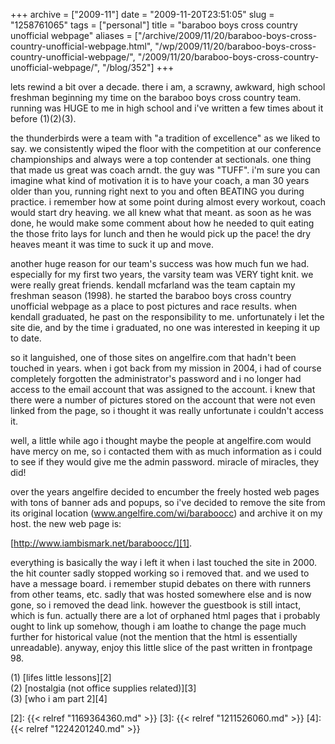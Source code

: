 +++
archive = ["2009-11"]
date = "2009-11-20T23:51:05"
slug = "1258761065"
tags = ["personal"]
title = "baraboo boys cross country unofficial webpage"
aliases = ["/archive/2009/11/20/baraboo-boys-cross-country-unofficial-webpage.html", "/wp/2009/11/20/baraboo-boys-cross-country-unofficial-webpage/", "/2009/11/20/baraboo-boys-cross-country-unofficial-webpage/", "/blog/352"]
+++

lets rewind a bit over a decade. there i am, a scrawny, awkward, high
school freshman beginning my time on the baraboo boys cross country team.
running was HUGE to me in high school and i've written a few times about
it before (1)(2)(3).

the thunderbirds were a team with "a tradition of excellence" as we liked
to say. we consistently wiped the floor with the competition at our
conference championships and always were a top contender at sectionals.
one thing that made us great was coach arndt. the guy was "TUFF". i'm sure
you can imagine what kind of motivation it is to have your coach, a man 30
years older than you, running right next to you and often BEATING you
during practice. i remember how at some point during almost every workout,
coach would start dry heaving. we all knew what that meant. as soon as he
was done, he would make some comment about how he needed to quit eating
the those frito lays for lunch and then he would pick up the pace! the dry
heaves meant it was time to suck it up and move.

another huge reason for our team's success was how much fun we had.
especially for my first two years, the varsity team was VERY tight knit.
we were really great friends. kendall mcfarland was the team captain my
freshman season (1998). he started the baraboo boys cross country
unofficial webpage as a place to post pictures and race results. when
kendall graduated, he past on the responsibility to me. unfortunately
i let the site die, and by the time i graduated, no one was interested in
keeping it up to date.

so it languished, one of those sites on angelfire.com that hadn't been
touched in years. when i got back from my mission in 2004, i had of course
completely forgotten the administrator's password and i no longer had
access to the email account that was assigned to the account. i knew that
there were a number of pictures stored on the account that were not even
linked from the page, so i thought it was really unfortunate i couldn't
access it.

well, a little while ago i thought maybe the people at angelfire.com would
have mercy on me, so i contacted them with as much information as i could
to see if they would give me the admin password. miracle of miracles, they
did!

over the years angelfire decided to encumber the freely hosted web pages
with tons of banner ads and popups, so i've decided to remove the site
from its original location (www.angelfire.com/wi/baraboocc) and archive it
on my host. the new web page is:

[http://www.iambismark.net/baraboocc/][1].

everything is basically the way i left it when i last touched the site in
2000. the hit counter sadly stopped working so i removed that. and we
used to have a message board. i remember stupid debates on there with
runners from other teams, etc. sadly that was hosted somewhere else and is
now gone, so i removed the dead link. however the guestbook is still
intact, which is fun. actually there are a lot of orphaned html pages that
i probably ought to link up somehow, though i am loathe to change the page
much further for historical value (not the mention that the html is
essentially unreadable). anyway, enjoy this little slice of the past
written in frontpage 98. 

(1) [lifes little lessons][2]  
(2) [nostalgia (not office supplies related)][3]  
(3) [who i am part 2][4]  

[1]: http://www.iambismark.net/baraboocc/
[2]: {{< relref "1169364360.md" >}}
[3]: {{< relref "1211526060.md" >}}
[4]: {{< relref "1224201240.md" >}}

